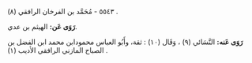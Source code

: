 ٥٥٤٣ - مُحَمَّد بن الفرخان الرافقي (٨) .

**رَوَى عَن:** الهيثم بن عدي.

**رَوَى عَنه:** النَّسَائي (٩) ، وَقَال (١٠) : ثقة، وأَبُو العباس محمودابن محمد ابن الفضل بن الصباح المازني الرافقي الأديب (١) .